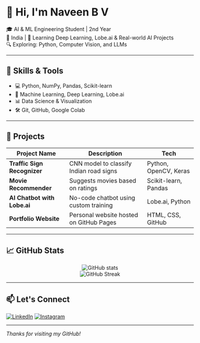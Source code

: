 # 👋 Hi, I'm Naveen B V

🎓 AI & ML Engineering Student | 2nd Year  
📍 India | 🌱 Learning Deep Learning, Lobe.ai & Real-world AI Projects  
🔍 Exploring: Python, Computer Vision, and LLMs

---

## 🧠 Skills & Tools
- 💻 Python, NumPy, Pandas, Scikit-learn
- 🤖 Machine Learning, Deep Learning, Lobe.ai
- 📊 Data Science & Visualization
- 🛠️ Git, GitHub, Google Colab

---

## 🚀 Projects
| Project Name | Description | Tech |
|--------------|-------------|------|
| **Traffic Sign Recognizer** | CNN model to classify Indian road signs | Python, OpenCV, Keras |
| **Movie Recommender** | Suggests movies based on ratings | Scikit-learn, Pandas |
| **AI Chatbot with Lobe.ai** | No-code chatbot using custom training | Lobe.ai, Python |
| **Portfolio Website** | Personal website hosted on GitHub Pages | HTML, CSS, GitHub |

---

## 📈 GitHub Stats

<p align="center">
  <img src="https://github-readme-stats.vercel.app/api?username=naveenbvv&show_icons=true&theme=radical" alt="GitHub stats" />
  <br/>
  <img src="https://github-readme-streak-stats.herokuapp.com/?user=naveenbvv&theme=radical" alt="GitHub Streak" />
</p>

---

## 📫 Let's Connect
[![LinkedIn](https://img.shields.io/badge/-LinkedIn-blue?style=flat&logo=linkedin)](https://linkedin.com/in/naveen-ai-ml)
[![Instagram](https://img.shields.io/badge/-Instagram-purple?style=flat&logo=instagram)](https://instagram.com/...)

---

*Thanks for visiting my GitHub!*
